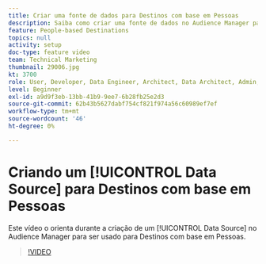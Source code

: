```yaml
---
title: Criar uma fonte de dados para Destinos com base em Pessoas
description: Saiba como criar uma fonte de dados no Audience Manager para ser usada para Destinos com base em pessoas.
feature: People-based Destinations
topics: null
activity: setup
doc-type: feature video
team: Technical Marketing
thumbnail: 29006.jpg
kt: 3700
role: User, Developer, Data Engineer, Architect, Data Architect, Admin, Leader
level: Beginner
exl-id: a9d9f3eb-13bb-41b9-9ee7-6b28fb25e2d3
source-git-commit: 62b43b5627dabf754cf821f974a56c60989ef7ef
workflow-type: tm+mt
source-wordcount: '46'
ht-degree: 0%

---
```


# Criando um [!UICONTROL Data Source] para Destinos com base em Pessoas

Este vídeo o orienta durante a criação de um [!UICONTROL Data Source] no Audience Manager para ser usado para Destinos com base em Pessoas.

>[!VIDEO](https://video.tv.adobe.com/v/29006/?quality=12)
